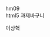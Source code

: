 hm09                                                                                                                                                   
html5 과제바구니

이상혁
